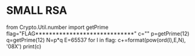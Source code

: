 # SMALL RSA
from Crypto.Util.number import getPrime 
flag="FLAG*****************************" 
c="" p=getPrime(12) 
q=getPrime(12) 
N=p*q E=65537 
for l in flag: 
  c+=format(pow(ord(l),E,N), '08X') print(c)
